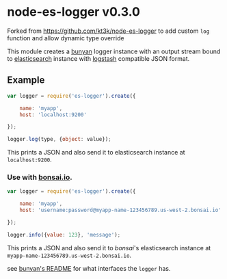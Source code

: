 # node-es-logger v0.3.0

Forked from https://github.com/kt3k/node-es-logger to add custom `log` function and allow dynamic type override

This module creates a [bunyan](https://github.com/trentm/node-bunyan) logger instance with an output stream bound to [elasticsearch](https://github.com/elasticsearch/elasticsearch) instance with [logstash](https://github.com/elasticsearch/logstash) compatible JSON format.


## Example

```js
var logger = require('es-logger').create({

    name: 'myapp',
    host: 'localhost:9200'

});

logger.log(type, {object: value});
```

This prints a JSON and also send it to elasticsearch instance at `localhost:9200`.


### Use with [bonsai.io](https://bonsai.io/).

```js
var logger = require('es-logger').create({

    name: 'myapp',
    host: 'username:password@myapp-name-123456789.us-west-2.bonsai.io'

});

logger.info({value: 123}, 'message');
```

This prints a JSON and also send it to *bonsai*'s elasticsearch instance at `myapp-name-123456789.us-west-2.bonsai.io`.


see [bunyan's README](https://github.com/trentm/node-bunyan#log-method-api) for what interfaces the `logger` has.
